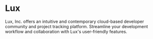 # Lux
Lux, Inc. offers an intuitive and contemporary cloud-based developer community and project tracking platform. Streamline your development workflow and collaboration with Lux's user-friendly features.
